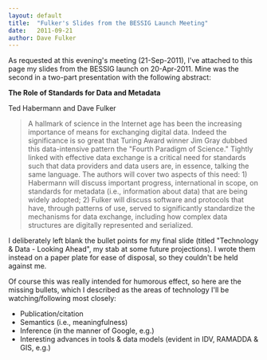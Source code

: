 ```yaml
---
layout: default
title:  "Fulker's Slides from the BESSIG Launch Meeting"
date:   2011-09-21
author: Dave Fulker
--- 
```

As requested at this evening's meeting (21-Sep-2011), I've attached to this page my slides from the BESSIG launch on 20-Apr-2011. Mine was the second in a two-part presentation with the following abstract:

**The Role of Standards for Data and Metadata** 

Ted Habermann and Dave Fulker

> A hallmark of science in the Internet age has been the increasing importance of means for exchanging digital data. Indeed the significance is so great that Turing Award winner Jim Gray dubbed this data-intensive pattern the "Fourth Paradigm of Science." Tightly linked with effective data exchange is a critical need for standards such that data providers and data users are, in essence, talking the same language. The authors will cover two aspects of this need: 1) Habermann will discuss important progress, international in scope, on standards for metadata (i.e., information about data) that are being widely adopted; 2) Fulker will discuss software and protocols that have, through patterns of use, served to significantly standardize the mechanisms for data exchange, including how complex data structures are digitally represented and serialized.

I deliberately left blank the bullet points for my final slide (titled "Technology & Data - Looking Ahead", my stab at some future projections). I wrote them instead on a paper plate for ease of disposal, so they couldn't be held against me.  

Of course this was really intended for humorous effect, so here are the missing bullets, which I described as the areas of technology I'll be watching/following most closely:

* Publication/citation
* Semantics (i.e., meaningfulness)
* Inference (in the manner of Google, e.g.)
* Interesting advances in tools & data models (evident in IDV, RAMADDA & GIS, e.g.)